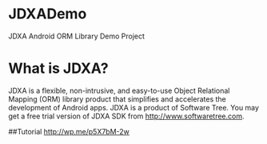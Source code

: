 # JDXADemo
JDXA Android ORM Library Demo Project

# What is JDXA?
JDXA is a flexible, non-intrusive, and easy-to-use Object Relational Mapping (ORM) library product that simplifies and accelerates the development of Android apps. JDXA is a product of Software Tree. You may get a free trial version of JDXA SDK from http://www.softwaretree.com.

##Tutorial
http://wp.me/p5X7bM-2w
